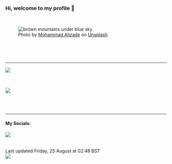 <h3>Hi, welcome to my profile 👋</h3>

<br />
<figure>
  <img
    src="https://images.unsplash.com/photo-1502790671504-542ad42d5189?crop=entropy&cs=tinysrgb&fit=max&fm=jpg&ixid=M3wyNzQ3MDB8MHwxfHJhbmRvbXx8fHx8fHx8fDE2OTI5MjQ3ODl8&ixlib=rb-4.0.3&q=80&w=1080&auto=format"
    alt="brown mountains under blue sky" 
  />
  <figcaption>Photo by <a
    href="https://unsplash.com/@mohamadaz?utm_source=Profile%20readme&utm_medium=referral">Mohammad Alizade</a> on <a
    href="https://unsplash.com/?utm_source=Profile%20readme&utm_medium=referral">Unsplash</a></figcaption>
</figure>




  <br /><br /><br />

<hr />
<img
  src="https://github-readme-stats.vercel.app/api?username=shanelucy&show_icons=true&theme=calm"
/>
<br /><br /><br />

<img 
  src="https://github-readme-stats.vercel.app/api/top-langs/?username=shanelucy&theme=calm"
/>
<br /><br /><br /><br />
<hr />
<h4>My Socials:</h4>
<a href="https://uk.linkedin.com/in/shane-lucy-4735b616a">
  <img
    src="https://img.shields.io/badge/linkedin%20-%230077B5.svg?&style=for-the-badge&logo=linkedin&logoColor=white"
  />
</a>
<br /><br /><br />
Last updated Friday, 25 August at 02:48 BST
<br />
<img
  src="https://github.com/ShaneLucy/ShaneLucy/workflows/README%20build/badge.svg"
/>
